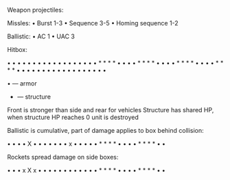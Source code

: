Weapon projectiles:

Missles:
• Burst 1-3
• Sequence 3-5
• Homing sequence 1-2

Ballistic:
• AC 1
• UAC 3

Hitbox:

• • • • • • • •
• • • • • • • •
• • * * * * • •
• • * * * * • •
• • * * * * • •
• • * * * * • •
• • • • • • • •
• • • • • • • •

• — armor
* — structure

Front is stronger than side and rear for vehicles
Structure has shared HP, when structure HP reaches 0 unit is destroyed

Ballistic is cumulative, part of damage applies to box behind collision:

• • • • X • • •
• • • • x • • •
• • * * * * • •
• • * * * * • •

Rockets spread damage on side boxes:

• • • x X x • •
• • • • • • • •
• • * * * * • •
• • * * * * • •
